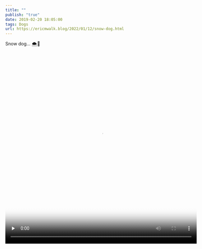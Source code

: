 ```yaml
---
title: ""
publish: "true"
date: 2019-02-20 18:05:00
tags: Dogs
url: https://ericmwalk.blog/2022/01/12/snow-dog.html
---
```


Snow dog... 🌨🐶

<video controls="controls" playsinline="playsinline" src="https://ericmwalk.blog/uploads/2022/8a7dc86836.mov" poster="https://ericmwalk.blog/uploads/2022/64c30c3466.png" preload="none" width="600" height="600" alt=""></video>